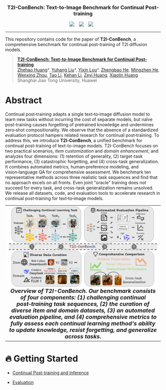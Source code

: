 ### <div align="center"> T2I-ConBench: Text-to-Image Benchmark for Continual Post-training </div>

<div align="center">
  <a href="https://k1nght.github.io/T2I-ConBench/"><img src="https://img.shields.io/static/v1?label=Project%20Page&message=Github&color=blue&logo=github-pages"></a> &ensp;
  <a href="https://arxiv.org/abs/2505.16875"><img src="https://img.shields.io/static/v1?label=Paper&message=arXiv&color=red&logo=arxiv"></a> &ensp;
  <a href="https://huggingface.co/datasets/T2I-ConBench/T2I-ConBench"><img src="https://img.shields.io/static/v1?label=Dataset&message=HuggingFace&color=yellow"></a> &ensp;

</div>

---
This repository contains code for the paper of <strong>T2I-ConBench</strong>, a comprehensive benchmark for continual post-training of T2I diffusion models. 
> [**T2I-ConBench: Text-to-Image Benchmark for Continual Post-training**](https://arxiv.org/pdf/2505.16875)<br>
> [Zhehao Huang](https://k1nght.github.io/huangzhehao.github.io/)\*, [Yuhang Liu]()\*, [Yixin Lou]()\*, [Zhengbao He](), [Mingzhen He](), [Wenxing Zhou](), [Tao Li](https://nblt.github.io/), [Kehan Li](), [Zeyi Huang](), [Xiaolin Huang]()<br>
> Shanghai Jiao Tong University, Huawei

# Abstract 
Continual post‑training adapts a single text‑to‑image diffusion model to learn new tasks without incurring the cost of separate models, but naïve post-training causes forgetting of pretrained knowledge and undermines zero‑shot compositionality. We observe that the absence of a standardized evaluation protocol hampers related research for continual post‑training. To address this, we introduce <strong>T2I‑ConBench</strong>, a unified benchmark for continual post-training of text-to-image models. T2I-ConBench focuses on two practical scenarios, <em>item customization</em> and <em>domain enhancement</em>, and analyzes four dimensions: (1) retention of generality, (2) target-task performance, (3) catastrophic forgetting, and (4) cross-task generalization. It combines automated metrics, human‑preference modeling, and vision‑language QA for comprehensive assessment. We benchmark ten representative methods across three realistic task sequences and find that no approach excels on all fronts. Even joint "oracle" training does not succeed for every task, and cross-task generalization remains unsolved. We release all datasets, code, and evaluation tools to accelerate research in continual post‑training for text‑to‑image models.

<table align="center">
  <tr>
    <td align="center"> 
      <img src="assets/overview.png" alt="Teaser" style="width: 1000px;"/> 
      <br>
      <em style="font-size: 18px;"><strong style="font-size: 18px;"><strong>Overview of T2I-ConBench.</strong> Our benchmark consists of four components: (1) challenging continual post‑training task sequences, (2) the curation of diverse item and domain datasets, (3) an automated evaluation pipeline, and (4) comprehensive metrics to fully assess each continual learning method's ability to update knowledge, resist forgetting, and generalize across tasks.</em>
    </td>
  </tr>
</table>

# 🔥 Getting Started 

* [Continual Post-training and Inference](train) 

* [Evaluation](eval) 

<!-- # 📚 Citation -->